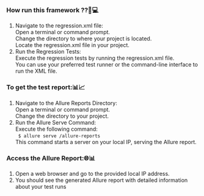 ### How run this framework ??🏁💻   
1. Navigate to the regression.xml file:  
   Open a terminal or command prompt.  
   Change the directory to where your project is located.  
   Locate the regression.xml file in your project.  
2. Run the Regression Tests:  
   Execute the regression tests by running the regression.xml file.  
   You can use your preferred test runner or the command-line interface to run the XML file.  
   
### To get the test report:📊📈   
1. Navigate to the Allure Reports Directory:  
   Open a terminal or command prompt.  
   Change the directory to your project.  
2. Run the Allure Serve Command:  
   Execute the following command:  
   ```  $ allure serve /allure-reports ```  
   This command starts a server on your local IP, serving the Allure report.  

### Access the Allure Report:🌐📊  
1. Open a web browser and go to the provided local IP address.  
2. You should see the generated Allure report with detailed information about your test runs  
